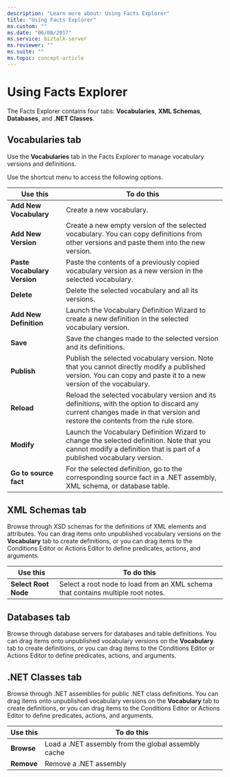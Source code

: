 ```yaml
---
description: "Learn more about: Using Facts Explorer"
title: "Using Facts Explorer"
ms.custom: ""
ms.date: "06/08/2017"
ms.service: biztalk-server
ms.reviewer: ""
ms.suite: ""
ms.topic: concept-article
---
```

# Using Facts Explorer
The Facts Explorer contains four tabs: **Vocabularies**, **XML Schemas**, **Databases**, and **.NET Classes**.  
  
## Vocabularies tab  
 Use the **Vocabularies** tab in the Facts Explorer to manage vocabulary versions and definitions.  
  
 Use the shortcut menu to access the following options.  
  
|Use this|To do this|  
|--------------|----------------|  
|**Add New Vocabulary**|Create a new vocabulary.|  
|**Add New Version**|Create a new empty version of the selected vocabulary. You can copy definitions from other versions and paste them into the new version.|  
|**Paste Vocabulary Version**|Paste the contents of a previously copied vocabulary version as a new version in the selected vocabulary.|  
|**Delete**|Delete the selected vocabulary and all its versions.|  
|**Add New Definition**|Launch the Vocabulary Definition Wizard to create a new definition in the selected vocabulary version.|  
|**Save**|Save the changes made to the selected version and its definitions.|  
|**Publish**|Publish the selected vocabulary version. Note that you cannot directly modify a published version. You can copy and paste it to a new version of the vocabulary.|  
|**Reload**|Reload the selected vocabulary version and its definitions, with the option to discard any current changes made in that version and restore the contents from the rule store.|  
|**Modify**|Launch the Vocabulary Definition Wizard to change the selected definition. Note that you cannot modify a definition that is part of a published vocabulary version.|  
|**Go to source fact**|For the selected definition, go to the corresponding source fact in a .NET assembly, XML schema, or database table.|  
  
## XML Schemas tab  
 Browse through XSD schemas for the definitions of XML elements and attributes. You can drag items onto unpublished vocabulary versions on the **Vocabulary** tab to create definitions, or you can drag items to the Conditions Editor or Actions Editor to define predicates, actions, and arguments.  
  
|Use this|To do this|  
|--------------|----------------|  
|**Select Root Node**|Select a root node to load from an XML schema that contains multiple root notes.|  
  
## Databases tab  
 Browse through database servers for databases and table definitions. You can drag items onto unpublished vocabulary versions on the **Vocabulary** tab to create definitions, or you can drag items to the Conditions Editor or Actions Editor to define predicates, actions, and arguments.  
  
## .NET Classes tab  
 Browse through .NET assemblies for public .NET class definitions. You can drag items onto unpublished vocabulary versions on the **Vocabulary** tab to create definitions, or you can drag items to the Conditions Editor or Actions Editor to define predicates, actions, and arguments.  
  
|Use this|To do this|  
|--------------|----------------|  
|**Browse**|Load a .NET assembly from the global assembly cache|  
|**Remove**|Remove a .NET assembly|
